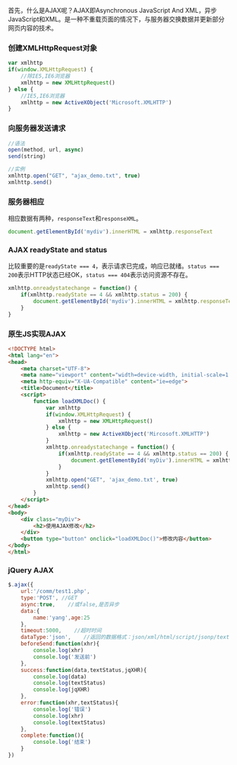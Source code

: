 首先，什么是AJAX呢？AJAX即Asynchronous JavaScript And XML，异步JavaScript和XML。是一种不重载页面的情况下，与服务器交换数据并更新部分网页内容的技术。

### 创建XMLHttpRequest对象
```javascript
var xmlhttp
if(window.XMLHttpRequest) {
	//除IE5,IE6浏览器
	xmlhttp = new XMLHttpRequest()	
} else {
	//IE5,IE6浏览器
	xmlhttp = new ActiveXObject('Microsoft.XMLHTTP')
}
```
### 向服务器发送请求
```javascript
//语法
open(method, url, async)
send(string)
```
```javascript
//实例
xmlhttp.open("GET", "ajax_demo.txt", true)
xmlhttp.send()
```
### 服务器相应
相应数据有两种，`responseText`和`responseXML`。
```javascript
document.getElementById('mydiv').innerHTML = xmlhttp.responseText
```
### AJAX readyState and status
比较重要的是`readyState === 4`，表示请求已完成，响应已就绪。`status === 200`表示HTTP状态已经OK，`status === 404`表示访问资源不存在。
```javascript
xmlhttp.onreadystatechange = function() {
	if(xmlhttp.readyState == 4 && xmlhttp.status = 200) {
		document.getElementById('mydiv').innerHTML = xmlhttp.responseText
	}
}
```
### 原生JS实现AJAX
```html
<!DOCTYPE html>
<html lang="en">
<head>
	<meta charset="UTF-8">
	<meta name="viewport" content="width=device-width, initial-scale=1.0">
	<meta http-equiv="X-UA-Compatible" content="ie=edge">
	<title>Document</title>
	<script>
		function loadXMLDoc() {
			var xmlhttp
			if(window.XMLHttpRequest) {
				xmlhttp = new XMLHttpRequest()
			} else {
				xmlhttp = new ActiveXObject('Mircosoft.XMLHTTP')
			}
			xmlhttp.onreadystatechange = function() {
				if(xmlhttp.readyState == 4 && xmlhttp.status == 200) {
					document.getElementById('myDiv').innerHTML = xmlhttp.responseText
				}
			}
			xmlhttp.open("GET", 'ajax_demo.txt', true)
			xmlhttp.send()
		}
	</script>
</head>
<body>
	<div class="myDiv">
		<h2>使用AJAX修改</h2>
	</div>
	<button type="button" onclick="loadXMLDoc()">修改内容</button>
</body>
</html>
```
### jQuery AJAX
```javascript
$.ajax({
    url:'/comm/test1.php',
    type:'POST', //GET
    async:true,    //或false,是否异步
    data:{
        name:'yang',age:25
    },
    timeout:5000,    //超时时间
    dataType:'json',    //返回的数据格式：json/xml/html/script/jsonp/text
    beforeSend:function(xhr){
        console.log(xhr)
        console.log('发送前')
    },
    success:function(data,textStatus,jqXHR){
        console.log(data)
        console.log(textStatus)
        console.log(jqXHR)
    },
    error:function(xhr,textStatus){
        console.log('错误')
        console.log(xhr)
        console.log(textStatus)
    },
    complete:function(){
        console.log('结束')
    }
})
```